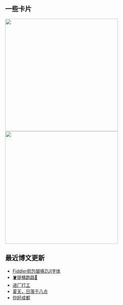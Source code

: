## 一些卡片
<p>
  <img src = "https://github-readme-stats.vercel.app/api?username=weekdaycare" width=360px/>
  <img src = "http://github-readme-streak-stats.herokuapp.com?user=weekdaycare&locale=zh&date_format=%5BY.%5Dn.j" width=360px/>
</p>

## 最近博文更新
<!-- BLOG-POST-LIST:START -->
- [Fiddler抓包替换ZUI字体](http://weekdaycare.cn/posts/zui-font/)
- [🪣提桶跑路🏃](http://weekdaycare.cn/posts/work-run/)
- [进厂打工](http://weekdaycare.cn/posts/summer-work/)
- [夏天，日落于八点](http://weekdaycare.cn/posts/summer-time/)
- [你好成都](http://weekdaycare.cn/posts/chengdu/)
<!-- BLOG-POST-LIST:END -->
